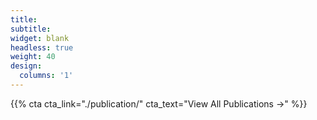 ```yaml
---
title:
subtitle:
widget: blank
headless: true
weight: 40
design:
  columns: '1'
---
```


{{% cta cta_link="./publication/" cta_text="View All Publications →" %}}
